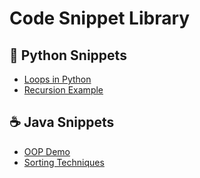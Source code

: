# Code Snippet Library
## 🐍 Python Snippets
- [Loops in Python](loops.py)
- [Recursion Example](recursion.py)
## ☕ Java Snippets
- [OOP Demo](OOPDemo.java)
- [Sorting Techniques](Sorting.java)

